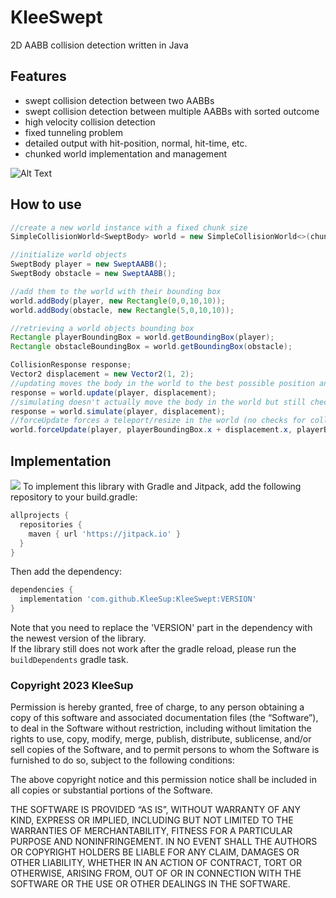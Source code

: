 # KleeSwept
2D AABB collision detection written in Java

## Features
- swept collision detection between two AABBs
- swept collision detection between multiple AABBs with sorted outcome
- high velocity collision detection
- fixed tunneling problem
- detailed output with hit-position, normal, hit-time, etc.
- chunked world implementation and management

![Alt Text](https://media.giphy.com/media/v1.Y2lkPTc5MGI3NjExYmZiNjdmYThmNDZmYzM0NzE2NDUyZmNlY2JlMzdhNTg0YzU2ZDFhMCZlcD12MV9pbnRlcm5hbF9naWZzX2dpZklkJmN0PWc/XrHcgxio3xjnXBAcb5/giphy.gif)

## How to use

```java
//create a new world instance with a fixed chunk size
SimpleCollisionWorld<SweptBody> world = new SimpleCollisionWorld<>(chunkSize);

//initialize world objects
SweptBody player = new SweptAABB();
SweptBody obstacle = new SweptAABB();

//add them to the world with their bounding box
world.addBody(player, new Rectangle(0,0,10,10));
world.addBody(obstacle, new Rectangle(5,0,10,10));

//retrieving a world objects bounding box
Rectangle playerBoundingBox = world.getBoundingBox(player);
Rectangle obstacleBoundingBox = world.getBoundingBox(obstacle);

CollisionResponse response;
Vector2 displacement = new Vector2(1, 2);
//updating moves the body in the world to the best possible position and retrieves a collision response
response = world.update(player, displacement);
//simulating doesn't actually move the body in the world but still checks for collisions
response = world.simulate(player, displacement);
//forceUpdate forces a teleport/resize in the world (no checks for collisions)
world.forceUpdate(player, playerBoundingBox.x + displacement.x, playerBoundingBox.y + displacement.y);

```

## Implementation
[![](https://jitpack.io/v/KleeSup/KleeSwept.svg)](https://jitpack.io/#KleeSup/KleeSwept)
To implement this library with Gradle and Jitpack, add the following repository to your build.gradle:
```gradle
allprojects {
  repositories {
    maven { url 'https://jitpack.io' }
  }
}
```  
Then add the dependency:
```gradle
dependencies {
  implementation 'com.github.KleeSup:KleeSwept:VERSION'
}
```
Note that you need to replace the 'VERSION' part in the dependency with the newest version of the library.
<br>If the library still does not work after the gradle reload, please run the ``buildDependents`` gradle task.</br>

### Copyright 2023 KleeSup

Permission is hereby granted, free of charge, to any person obtaining a copy of this software and associated documentation files (the “Software”), to deal in the Software without restriction, including without limitation the rights to use, copy, modify, merge, publish, distribute, sublicense, and/or sell copies of the Software, and to permit persons to whom the Software is furnished to do so, subject to the following conditions:

The above copyright notice and this permission notice shall be included in all copies or substantial portions of the Software.

THE SOFTWARE IS PROVIDED “AS IS”, WITHOUT WARRANTY OF ANY KIND, EXPRESS OR IMPLIED, INCLUDING BUT NOT LIMITED TO THE WARRANTIES OF MERCHANTABILITY, FITNESS FOR A PARTICULAR PURPOSE AND NONINFRINGEMENT. IN NO EVENT SHALL THE AUTHORS OR COPYRIGHT HOLDERS BE LIABLE FOR ANY CLAIM, DAMAGES OR OTHER LIABILITY, WHETHER IN AN ACTION OF CONTRACT, TORT OR OTHERWISE, ARISING FROM, OUT OF OR IN CONNECTION WITH THE SOFTWARE OR THE USE OR OTHER DEALINGS IN THE SOFTWARE.
